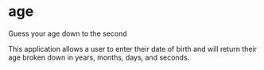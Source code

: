 # age
Guess your age down to the second

This application allows a user to enter their date of birth and will return their age broken down in years, months, 
days, and seconds.
